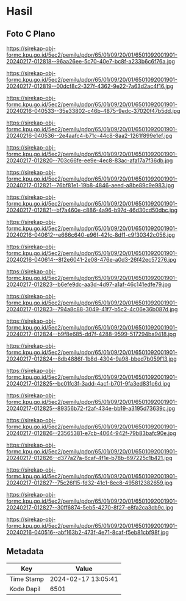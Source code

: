 # Hasil

## Foto C Plano

https://sirekap-obj-formc.kpu.go.id/5ec2/pemilu/pdpr/65/01/09/20/01/6501092001901-20240217-012818--96aa26ee-5c70-40e7-bc8f-a233b6c6f76a.jpg

https://sirekap-obj-formc.kpu.go.id/5ec2/pemilu/pdpr/65/01/09/20/01/6501092001901-20240217-012819--00dcf8c2-327f-4362-9e22-7a63d2ac4f16.jpg

https://sirekap-obj-formc.kpu.go.id/5ec2/pemilu/pdpr/65/01/09/20/01/6501092001901-20240216-040533--35e33802-c46b-4875-9edc-37020f47b5dd.jpg

https://sirekap-obj-formc.kpu.go.id/5ec2/pemilu/pdpr/65/01/09/20/01/6501092001901-20240216-040536--2e4aafc4-b71c-44c8-8aa2-1261f899e1ef.jpg

https://sirekap-obj-formc.kpu.go.id/5ec2/pemilu/pdpr/65/01/09/20/01/6501092001901-20240217-012820--703c66fe-ee9e-4ec8-83ac-afa17a7f36db.jpg

https://sirekap-obj-formc.kpu.go.id/5ec2/pemilu/pdpr/65/01/09/20/01/6501092001901-20240217-012821--76bf81e1-19b8-4846-aeed-a8be89c9e983.jpg

https://sirekap-obj-formc.kpu.go.id/5ec2/pemilu/pdpr/65/01/09/20/01/6501092001901-20240217-012821--bf7a460e-c886-4a96-b97d-46d30cd50dbc.jpg

https://sirekap-obj-formc.kpu.go.id/5ec2/pemilu/pdpr/65/01/09/20/01/6501092001901-20240216-040612--e666c640-e96f-42fc-8df1-c9f30342c056.jpg

https://sirekap-obj-formc.kpu.go.id/5ec2/pemilu/pdpr/65/01/09/20/01/6501092001901-20240216-040614--8f2e6041-2e08-476e-a0d3-26f42ec57276.jpg

https://sirekap-obj-formc.kpu.go.id/5ec2/pemilu/pdpr/65/01/09/20/01/6501092001901-20240217-012823--b6efe9dc-aa3d-4d97-a1af-46c141edfe79.jpg

https://sirekap-obj-formc.kpu.go.id/5ec2/pemilu/pdpr/65/01/09/20/01/6501092001901-20240217-012823--794a8c88-3049-41f7-b5c2-4c06e36b087d.jpg

https://sirekap-obj-formc.kpu.go.id/5ec2/pemilu/pdpr/65/01/09/20/01/6501092001901-20240217-012824--b9f8e685-dd7f-4288-9599-517294ba9418.jpg

https://sirekap-obj-formc.kpu.go.id/5ec2/pemilu/pdpr/65/01/09/20/01/6501092001901-20240217-012824--8db4886f-1b8d-4304-9a98-bbed7b059f13.jpg

https://sirekap-obj-formc.kpu.go.id/5ec2/pemilu/pdpr/65/01/09/20/01/6501092001901-20240217-012825--bc01fc3f-3add-4acf-b701-9fa3ed831c6d.jpg

https://sirekap-obj-formc.kpu.go.id/5ec2/pemilu/pdpr/65/01/09/20/01/6501092001901-20240217-012825--89356b72-f2af-434e-bb19-a3195d73639c.jpg

https://sirekap-obj-formc.kpu.go.id/5ec2/pemilu/pdpr/65/01/09/20/01/6501092001901-20240217-012826--23565381-e7cb-4064-942f-79b83bafc90e.jpg

https://sirekap-obj-formc.kpu.go.id/5ec2/pemilu/pdpr/65/01/09/20/01/6501092001901-20240217-012826--d377a27a-6caf-4f1e-b78b-697225c1b421.jpg

https://sirekap-obj-formc.kpu.go.id/5ec2/pemilu/pdpr/65/01/09/20/01/6501092001901-20240217-012827--75c26f15-fd32-41c1-8ec8-495812382659.jpg

https://sirekap-obj-formc.kpu.go.id/5ec2/pemilu/pdpr/65/01/09/20/01/6501092001901-20240217-012827--30ff6874-5eb5-4270-8f27-e8fa2ca3cb9c.jpg

https://sirekap-obj-formc.kpu.go.id/5ec2/pemilu/pdpr/65/01/09/20/01/6501092001901-20240216-040516--abf163b2-473f-4e71-8caf-f5eb81cbf98f.jpg


## Metadata

| Key        | Value               |
| ---------- | ------------------- |
| Time Stamp | 2024-02-17 13:05:41 |
| Kode Dapil | 6501                |



